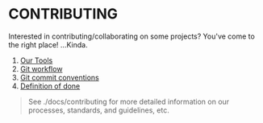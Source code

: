 # CONTRIBUTING

Interested in contributing/collaborating on some projects? You've come to the right place! ...Kinda.

1. [Our Tools](./docs/contributing/our-tools.md)
2. [Git workflow](./docs/contributing/git-workflow.md)
3. [Git commit conventions](./docs/contributing/git-commit-conventions.md)
4. [Definition of done](./docs/contributing/definition-of-done.md)

> See ./docs/contributing for more detailed information on our processes, standards, and guidelines, etc.
